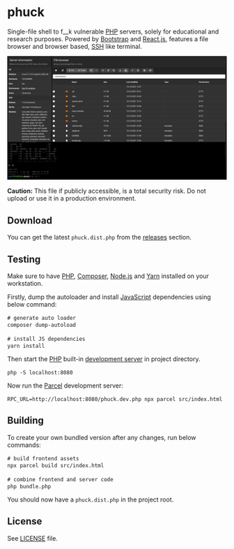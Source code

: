 # phuck

Single-file shell to f__k vulnerable [PHP](https://www.php.net/) servers, solely for educational and research purposes.
Powered by [Bootstrap](https://getbootstrap.com/) and [React.js](https://reactjs.org/), features a file browser and browser based, [SSH](https://en.wikipedia.org/wiki/Secure_Shell) like terminal.

[![screenshot.png](screenshot.png)](screenshot.png)

**Caution:** This file if publicly accessible, is a total security risk. Do not upload or use it in a production environment.

## Download

You can get the latest `phuck.dist.php` from the [releases](releases) section.

## Testing

Make sure to have [PHP](https://www.php.net/), [Composer](https://getcomposer.org/), [Node.js](https://nodejs.org/en/) and [Yarn](https://yarnpkg.com/) installed on your workstation.

Firstly, dump the autoloader and install [JavaScript](https://www.javascript.com/) dependencies using below command:

```shell
# generate auto loader
composer dump-autoload

# install JS dependencies
yarn install
```

Then start the [PHP](https://www.php.net/) built-in [development server](https://www.php.net/manual/en/features.commandline.webserver.php) in project directory.

```shell
php -S localhost:8080
```

Now run the [Parcel](https://parceljs.org/) development server:

```shell
RPC_URL=http://localhost:8080/phuck.dev.php npx parcel src/index.html
```

## Building

To create your own bundled version after any changes, run below commands:

```shell
# build frontend assets
npx parcel build src/index.html

# combine frontend and server code
php bundle.php
```

You should now have a `phuck.dist.php` in the project root.

## License

See [LICENSE](LICENSE) file.
